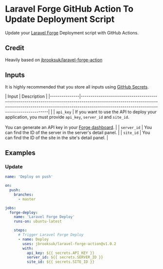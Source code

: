 # Laravel Forge GitHub Action To Update Deployment Script

Update your [Laravel Forge](https://forge.laravel.com) Deployment script with GitHub Actions.

## Credit

Heavily based on [jbrooksuk/laravel-forge-action](https://github.com/jbrooksuk/laravel-forge-action)

## Inputs

It is highly recommended that you store all inputs using [GitHub Secrets](https://docs.github.com/en/actions/reference/encrypted-secrets).

| Input         | Description                                                                                                                                                                                                             |
|---------------|-------------------------------------------------------------------------------------------------------------------------------------------------------------------------------------------------------------------------|                                                                            |
| `api_key`     | If you want to use the API to deploy your application, you must provide `api_key`, `server_id` and `site_id`.<br><br>You can generate an API key in your [Forge dashboard](https://forge.laravel.com/user-profile/api). |
| `server_id`   | You can find the ID of the server in the server's detail panel.                                                                                                                                                         |
| `site_id`     | You can find the ID of the site in the site's detail panel.                                                                                                                                                             |

## Examples

### Update 

```yml
name: 'Deploy on push'

on:
  push:
    branches:
      - master

jobs:
  forge-deploy:
    name: 'Laravel Forge Deploy'
    runs-on: ubuntu-latest

    steps:
      # Trigger Laravel Forge Deploy
      - name: Deploy
        uses: jbrooksuk/laravel-forge-action@v1.0.2
        with:
          api_key: ${{ secrets.API_KEY }}
          server_id: ${{ secrets.SERVER_ID }}
          site_id: ${{ secrets.SITE_ID }}
```
